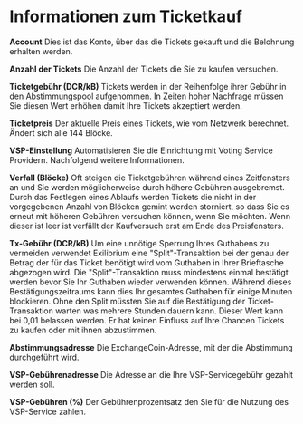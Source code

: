 # Informationen zum Ticketkauf

**Account** Dies ist das Konto, über das die Tickets gekauft und die Belohnung erhalten werden.

**Anzahl der Tickets** Die Anzahl der Tickets die Sie zu kaufen versuchen.

**Ticketgebühr (DCR/kB)** Tickets werden in der Reihenfolge ihrer Gebühr in den Abstimmungspool aufgenommen. In Zeiten hoher Nachfrage müssen Sie diesen Wert erhöhen damit Ihre Tickets akzeptiert werden.

**Ticketpreis** Der aktuelle Preis eines Tickets, wie vom Netzwerk berechnet.  Ändert sich alle 144 Blöcke.

**VSP-Einstellung** Automatisieren Sie die Einrichtung mit Voting Service Providern. Nachfolgend weitere Informationen.

**Verfall (Blöcke)** Oft steigen die Ticketgebühren während eines Zeitfensters an und Sie werden möglicherweise durch höhere Gebühren ausgebremst. Durch das Festlegen eines Ablaufs werden Tickets die nicht in der vorgegebenen Anzahl von Blöcken gemint werden storniert, so dass Sie es erneut mit höheren Gebühren versuchen können, wenn Sie möchten. Wenn dieser ist leer ist verfällt der Kaufversuch erst am Ende des Preisfensters.

**Tx-Gebühr (DCR/kB)** Um eine unnötige Sperrung Ihres Guthabens zu vermeiden verwendet Exilibrium eine "Split"-Transaktion bei der genau der Betrag der für das Ticket benötigt wird vom Guthaben in Ihrer Brieftasche abgezogen wird. Die "Split"-Transaktion muss mindestens einmal bestätigt werden bevor Sie Ihr Guthaben wieder verwenden können. Während dieses Bestätigungszeitraums kann dies Ihr gesamtes Guthaben für einige Minuten blockieren. Ohne den Split müssten Sie auf die Bestätigung der Ticket-Transaktion warten was mehrere Stunden dauern kann. Dieser Wert kann bei 0,01 belassen werden. Er hat keinen Einfluss auf Ihre Chancen Tickets zu kaufen oder mit ihnen abzustimmen.

**Abstimmungsadresse** Die ExchangeCoin-Adresse, mit der die Abstimmung durchgeführt wird.

**VSP-Gebührenadresse** Die Adresse an die Ihre VSP-Servicegebühr gezahlt werden soll.

**VSP-Gebühren (%)** Der Gebührenprozentsatz den Sie für die Nutzung des VSP-Service zahlen.
